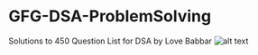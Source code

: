 # GFG-DSA-ProblemSolving
Solutions to 450 Question List for DSA by Love Babbar 
![alt text](https://img.itch.zone/aW1nLzIxMjE3MDQuZ2lm/original/4p8jEH.gif)

